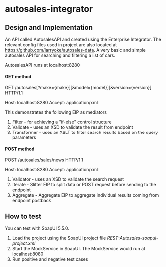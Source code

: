# autosales-integrator

## Design and Implementation

An API called AutosalesAPI and created using the Enterprise Integrator.
The relevant config files used in project are also located at https://github.com/larryoke/autosales-data.
A very basic and simple autosales API for searching and filtering a list of cars.

AutosalesAPI runs at localhost:8280

#### GET method
GET /autosales[?make={make}][&model={model}][&version={version}] HTTP/1.1

Host: localhost:8280
Accept: application/xml

This demonstrates the following EIP as mediators
1. Filter - for achieving a "if-else" control structure
2. Validate  - uses an XSD to validate the result from endpoint
3. Transformer - uses an XSLT to filter search results based on the query parameters


#### POST method
POST /autosales/sales/news HTTP/1.1

Host: localhost:8280
Accept: application/xml

1. Validator - uses an XSD to validate the search request
2. Iterate - Slitter EIP to split data or POST request before sending to the endpoint
3. Aggregate - Aggregate EIP to aggregate individual results coming from endpoint postback


## How to test

You can test with SoapUI 5.5.0.
1. Load the project using the SoapUI project file _REST-Autosales-soapui-project.xml_
2. Start the MockService in SoapUI. The MockService would run at localhost:8080
3. Run positive and negative test cases
